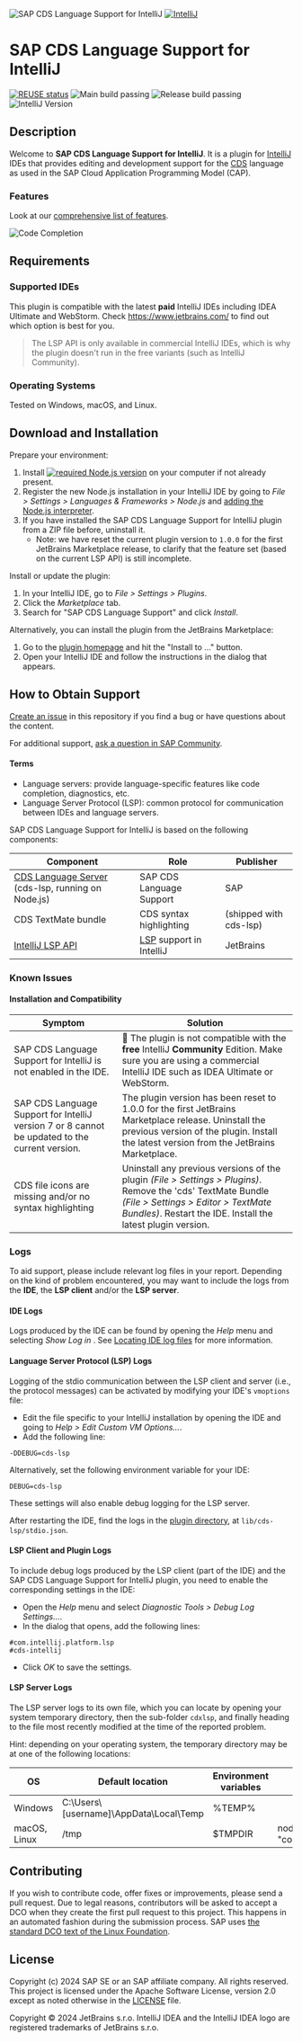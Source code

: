 ![SAP CDS Language Support for IntelliJ](.assets/logo.png) [![IntelliJ](.assets/IntelliJ_IDEA_icon.svg)](https://www.jetbrains.com/)

# SAP CDS Language Support for IntelliJ

[![REUSE status](https://api.reuse.software/badge/github.com/cap-js/cds-intellij)](https://api.reuse.software/info/github.com/cap-js/cds-intellij)
![Main build passing](https://github.com/cap-js/cds-intellij/actions/workflows/main.yml/badge.svg)
![Release build passing](https://github.com/cap-js/cds-intellij/actions/workflows/release.yml/badge.svg)
![IntelliJ Version](https://img.shields.io/jetbrains/plugin/v/com.sap.cap.cds)
<!-- ![IntelliJ Downloads](https://img.shields.io/jetbrains/plugin/d/com.sap.cap.cds) -->

## Description

Welcome to **SAP CDS Language Support for IntelliJ**. It is a plugin for [IntelliJ](https://www.jetbrains.com/idea/) IDEs
that provides editing and development support for the [CDS](https://cap.cloud.sap/docs/cds/) language as used in the SAP Cloud Application Programming Model (CAP).

### Features

Look at our [comprehensive list of features](./FEATURES.md).

![Code Completion](.assets/syntax+completion+diagnostics.png)

## Requirements

### Supported IDEs

This plugin is compatible with the latest **paid** IntelliJ IDEs including IDEA Ultimate and WebStorm.  Check https://www.jetbrains.com/ to find out which option is best for you.

> The LSP API is only available in commercial IntelliJ IDEs, which is why the plugin doesn't run in the free variants (such as IntelliJ Community).

### Operating Systems

Tested on Windows, macOS, and Linux.


## Download and Installation

Prepare your environment:

1. Install [![required Node.js version](https://img.shields.io/badge/dynamic/json?url=https%3A%2F%2Fwww.unpkg.com%2F%40sap%2Fcds-lsp%2Fpackage.json&query=%24.engines.node&label=Node.js&cacheSeconds=3600)](https://nodejs.org/en/)
   on your computer if not already present.
2. Register the new Node.js installation in your IntelliJ IDE by going to *File > Settings > Languages & Frameworks > Node.js* and [adding the Node.js interpreter](https://www.jetbrains.com/help/idea/node-js-interpreters.html#ws_node_interpreters_dialog_open).
3. If you have installed the SAP CDS Language Support for IntelliJ plugin from a ZIP file before, uninstall it.
     - Note: we have reset the current plugin version to `1.0.0` for the first JetBrains Marketplace release, to clarify that the feature set (based on the current LSP API) is still incomplete.

Install or update the plugin:

1. In your IntelliJ IDE, go to *File > Settings > Plugins*.
2. Click the *Marketplace* tab.
3. Search for "SAP CDS Language Support" and click *Install*.

Alternatively, you can install the plugin from the JetBrains Marketplace:

1. Go to the [plugin homepage](https://plugins.jetbrains.com/plugin/25209-sap-cds-language-support) and hit the "Install to …" button.
2. Open your IntelliJ IDE and follow the instructions in the dialog that appears.


## How to Obtain Support

[Create an issue](https://github.com/cap-js/cds-intellij/issues) in this repository if you find a bug or have questions about the content.

For additional support, [ask a question in SAP Community](https://answers.sap.com/questions/ask.html).

#### Terms

- Language servers: provide language-specific features like code completion, diagnostics, etc.
- Language Server Protocol (LSP): common protocol for communication between IDEs and language servers.

SAP CDS Language Support for IntelliJ is based on the following components:

| Component                                                                                       | Role                                                                             | Publisher              |
|-------------------------------------------------------------------------------------------------|----------------------------------------------------------------------------------|------------------------|
| [CDS Language Server](https://www.npmjs.com/package/@sap/cds-lsp) (cds-lsp, running on Node.js) | SAP CDS Language Support                                                             | SAP                    |
| CDS TextMate bundle                                                                             | CDS syntax highlighting                                                          | (shipped with cds-lsp) |
| [IntelliJ LSP API](https://plugins.jetbrains.com/docs/intellij/language-server-protocol.html)   | [LSP](https://microsoft.github.io/language-server-protocol/) support in IntelliJ | JetBrains              |


### Known Issues

#### Installation and Compatibility

| Symptom                                                                                        | Solution                                                                                                                                                                                                           |
|------------------------------------------------------------------------------------------------|--------------------------------------------------------------------------------------------------------------------------------------------------------------------------------------------------------------------|
| SAP CDS Language Support for IntelliJ is not enabled in the IDE.                               | 🚫 The plugin is not compatible with the **free** IntelliJ **Community** Edition. Make sure you are using a commercial IntelliJ IDE such as IDEA Ultimate or WebStorm.                                             |
| SAP CDS Language Support for IntelliJ version 7 or 8 cannot be updated to the current version. | The plugin version has been reset to 1.0.0 for the first JetBrains Marketplace release. Uninstall the previous version of the plugin. Install the latest version from the JetBrains Marketplace.                   |
| CDS file icons are missing and/or no syntax highlighting                                       | Uninstall any previous versions of the plugin *(File > Settings > Plugins)*. Remove the 'cds' TextMate Bundle *(File > Settings > Editor > TextMate Bundles)*. Restart the IDE. Install the latest plugin version. |

### Logs

To aid support, please include relevant log files in your report.
Depending on the kind of problem encountered, you may want to include the logs from the **IDE**, the **LSP client** and/or the **LSP server**.

#### IDE Logs

Logs produced by the IDE can be found by opening the *Help* menu and selecting *Show Log in <platform-dependent tool>*.
See [Locating IDE log files](https://intellij-support.jetbrains.com/hc/en-us/articles/207241085-Locating-IDE-log-files) for more information.

#### Language Server Protocol (LSP) Logs

Logging of the stdio communication between the LSP client and server (i.e., the protocol messages) can be activated by modifying your IDE's `vmoptions` file:
- Edit the file specific to your IntelliJ installation by opening the IDE and going to *Help > Edit Custom VM Options...*.
- Add the following line:
```
-DDEBUG=cds-lsp
```

Alternatively, set the following environment variable for your IDE:
```
DEBUG=cds-lsp
```

These settings will also enable debug logging for the LSP server.

After restarting the IDE, find the logs in the [plugin directory](https://intellij-support.jetbrains.com/hc/en-us/articles/206544519-Directories-used-by-the-IDE-to-store-settings-caches-plugins-and-logs), at `lib/cds-lsp/stdio.json`.

#### LSP Client and Plugin Logs

To include debug logs produced by the LSP client (part of the IDE) and the SAP CDS Language Support for IntelliJ plugin, you need to enable the corresponding settings in the IDE:
- Open the *Help* menu and select *Diagnostic Tools > Debug Log Settings…*.
- In the dialog that opens, add the following lines:
```
#com.intellij.platform.lsp
#cds-intellij
```
- Click *OK* to save the settings.

#### LSP Server Logs

The LSP server logs to its own file, which you can locate by opening your system temporary directory, then the sub-folder `cdxlsp`, and finally heading to the file most recently modified at the time of the reported problem.

Hint: depending on your operating system, the temporary directory may be at one of the following locations:

| OS           | Default location                        | Environment variables | Command                            |
|--------------|-----------------------------------------|-----------------------|------------------------------------|
| Windows      | C:\Users\\[username]\AppData\Local\Temp | %TEMP%                |                                    |
| macOS, Linux | /tmp                                    | $TMPDIR               | node -e "console.log(os.tmpdir())" |


## Contributing

If you wish to contribute code, offer fixes or improvements, please send a pull request. Due to legal reasons, contributors will be asked to accept a DCO when they create the first pull request to this project. This happens in an automated fashion during the submission process. SAP uses [the standard DCO text of the Linux Foundation](https://developercertificate.org/).


## License

Copyright (c) 2024 SAP SE or an SAP affiliate company. All rights reserved. This project is licensed under the Apache Software License, version 2.0 except as noted otherwise in the [LICENSE](LICENSE) file.

Copyright © 2024 JetBrains s.r.o. IntelliJ IDEA and the IntelliJ IDEA logo are registered trademarks of JetBrains s.r.o.
